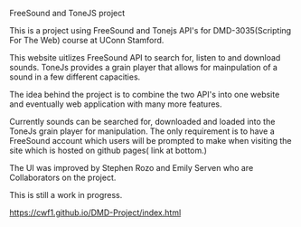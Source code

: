 FreeSound and ToneJS project


This is a project using FreeSound and Tonejs API's for DMD-3035(Scripting For The Web) course at UConn Stamford.

This website uitlizes FreeSound API to search for, listen to and download sounds. ToneJs provides a grain player that allows for mainpulation of a sound in a few different capacities. 

The idea behind the project is to combine the two API's into one website and eventually web application with many more features.

Currently sounds can be searched for, downloaded and loaded into the ToneJs grain player for manipulation. The only requirement is to have a FreeSound account which users will be prompted to make when visiting the site which is hosted on github pages( link at bottom.)

The UI was improved by Stephen Rozo and Emily Serven who are Collaborators on the project.

This is still a work in progress.

https://cwf1.github.io/DMD-Project/index.html
